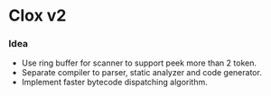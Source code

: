 # Clox v2

### Idea

- Use ring buffer for scanner to support peek more than 2 token.
- Separate compiler to parser, static analyzer and code generator.
- Implement faster bytecode dispatching algorithm.

